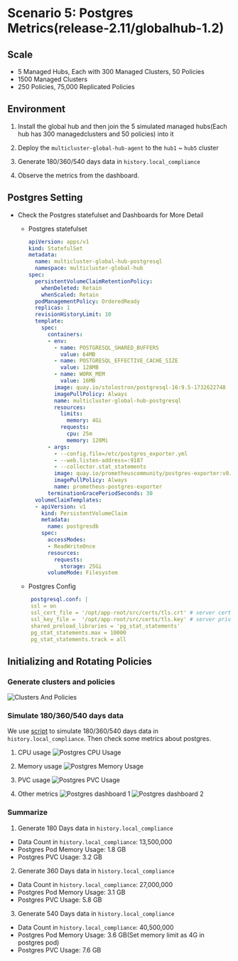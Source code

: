 # Scenario 5: Postgres Metrics(release-2.11/globalhub-1.2)

## Scale

- 5 Managed Hubs, Each with 300 Managed Clusters, 50 Policies
- 1500 Managed Clusters
- 250 Policies, 75,000 Replicated Policies

## Environment

1. Install the global hub and then join the 5 simulated managed hubs(Each hub has 300 managedclusters and 50 policies) into it

2. Deploy the `multicluster-global-hub-agent` to the `hub1` ~ `hub5` cluster

3. Generate 180/360/540 days data in `history.local_compliance`

4. Observe the metrics from the dashboard.

## Postgres Setting

- Check the Postgres statefulset and Dashboards for More Detail
  - Postgres statefulset

    ```yaml
    apiVersion: apps/v1
    kind: StatefulSet
    metadata:
      name: multicluster-global-hub-postgresql
      namespace: multicluster-global-hub
    spec:
      persistentVolumeClaimRetentionPolicy:
        whenDeleted: Retain
        whenScaled: Retain
      podManagementPolicy: OrderedReady
      replicas: 1
      revisionHistoryLimit: 10
      template:
        spec:
          containers:
          - env:
            - name: POSTGRESQL_SHARED_BUFFERS
              value: 64MB
            - name: POSTGRESQL_EFFECTIVE_CACHE_SIZE
              value: 128MB
            - name: WORK_MEM
              value: 16MB
            image: quay.io/stolostron/postgresql-16:9.5-1732622748
            imagePullPolicy: Always
            name: multicluster-global-hub-postgresql
            resources:
              limits:
                memory: 4Gi
              requests:
                cpu: 25m
                memory: 128Mi
          - args:
            - --config.file=/etc/postgres_exporter.yml
            - --web.listen-address=:9187
            - --collector.stat_statements
            image: quay.io/prometheuscommunity/postgres-exporter:v0.15.0
            imagePullPolicy: Always
            name: prometheus-postgres-exporter
          terminationGracePeriodSeconds: 30
      volumeClaimTemplates:
      - apiVersion: v1
        kind: PersistentVolumeClaim
        metadata:
          name: postgresdb
        spec:
          accessModes:
          - ReadWriteOnce
          resources:
            requests:
              storage: 25Gi
          volumeMode: Filesystem

    ```

  - Postgres Config
  ```yaml
      postgresql.conf: |
      ssl = on
      ssl_cert_file = '/opt/app-root/src/certs/tls.crt' # server certificate
      ssl_key_file =  '/opt/app-root/src/certs/tls.key' # server private key
      shared_preload_libraries = 'pg_stat_statements'
      pg_stat_statements.max = 10000
      pg_stat_statements.track = all
  ```

## Initializing and Rotating Policies

### Generate clusters and policies
 ![Clusters And Policies](./images/5-overview.png)

### Simulate 180/360/540 days data
We use [script](./local-policies/history_local_compliance.sql) to simulate 180/360/540 days data in `history.local_compliance`. Then check some metrics about postgres.

1. CPU usage
![Postgres CPU Usage](./images/5-postgres-cpu-usage.png)

2. Memory usage
![Postgres Memory Usage](./images/5-postgres-memory-usage.png)

3. PVC usage
![Postgres PVC Usage](./images/5-postgres-pvc-usage.png)

4. Other metrics
![Postgres dashboard 1](./images/5-postgres-dashboard-1.png)
![Postgres dashboard 2](./images/5-postgres-dashboard-2.png)


### Summarize
1. Generate 180 Days data in `history.local_compliance`

- Data Count in `history.local_compliance`: 13,500,000
- Postgres Pod Memory Usage: 1.8 GB
- Postgres PVC Usage: 3.2 GB

2. Generate 360 Days data in `history.local_compliance`

- Data Count in `history.local_compliance`: 27,000,000
- Postgres Pod Memory Usage: 3.1 GB
- Postgres PVC Usage: 5.8 GB

3. Generate 540 Days data in `history.local_compliance`

- Data Count in `history.local_compliance`: 40,500,000
- Postgres Pod Memory Usage: 3.6 GB(Set memory limit as 4G in postgres pod)
- Postgres PVC Usage: 7.6 GB

